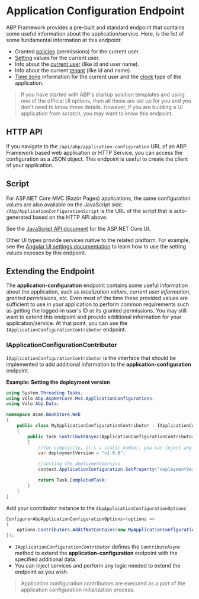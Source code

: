 # Application Configuration Endpoint

ABP Framework provides a pre-built and standard endpoint that contains some useful information about the application/service. Here, is the list of some fundamental information at this endpoint:

* Granted [policies](../Authorization.md) (permissions) for the current user.
* [Setting](../Settings.md) values for the current user.
* Info about the [current user](../CurrentUser.md) (like id and user name).
* Info about the current [tenant](../Multi-Tenancy.md) (like id and name).
* [Time zone](../Timing.md) information for the current user and the [clock](../Timing.md) type of the application.

> If you have started with ABP's startup solution templates and using one of the official UI options, then all these are set up for you and you don't need to know these details. However, if you are building a UI application from scratch, you may want to know this endpoint.

## HTTP API

If you navigate to the `/api/abp/application-configuration` URL of an ABP Framework based web application or HTTP Service, you can access the configuration as a JSON object. This endpoint is useful to create the client of your application.

## Script

For ASP.NET Core MVC (Razor Pages) applications, the same configuration values are also available on the JavaScript side. `/Abp/ApplicationConfigurationScript` is the URL of the script that is auto-generated based on the HTTP API above.

See the [JavaScript API document](../UI/AspNetCore/JavaScript-API/Index.md) for the ASP.NET Core UI.

Other UI types provide services native to the related platform. For example, see the [Angular UI settings documentation](../UI/Angular/Settings.md) to learn how to use the setting values exposes by this endpoint.

## Extending the Endpoint

The **application-configuration** endpoint contains some useful information about the application, such as _localization values_, _current user information_, _granted permissions_, etc. Even most of the time these provided values are sufficient to use in your application to perform common requirements such as getting the logged-in user's ID or its granted permissions. You may still want to extend this endpoint and provide additional information for your application/service. At that point, you can use the `IApplicationConfigurationContributor` endpoint.

### IApplicationConfigurationContributor

`IApplicationConfigurationContributor` is the interface that should be implemented to add additional information to the **application-configuration** endpoint.

**Example: Setting the deployment version**

```csharp
using System.Threading.Tasks;
using Volo.Abp.AspNetCore.Mvc.ApplicationConfigurations;
using Volo.Abp.Data;

namespace Acme.BookStore.Web
{
    public class MyApplicationConfigurationContributor : IApplicationConfigurationContributor
    {
        public Task ContributeAsync(ApplicationConfigurationContributorContext context)
        {
            //for simplicity, it's a static number, you can inject any service to this class and perform your logic...
            var deploymentVersion = "v1.0.0"; 

            //setting the deploymentVersion
            context.ApplicationConfiguration.SetProperty("deploymentVersion", deploymentVersion);

            return Task.CompletedTask;
        }
    }
}
```

Add your contributor instance to the `AbpApplicationConfigurationOptions`

```csharp
Configure<AbpApplicationConfigurationOptions>(options =>
{
    options.Contributors.AddIfNotContains(new MyApplicationConfigurationContributor());
});
```

* `IApplicationConfigurationContributor` defines the `ContributeAsync` method to extend the **application-configuration** endpoint with the specified additional data.
* You can inject services and perform any logic needed to extend the endpoint as you wish.

> Application configuration contributors are executed as a part of the application configuration initialization process.
